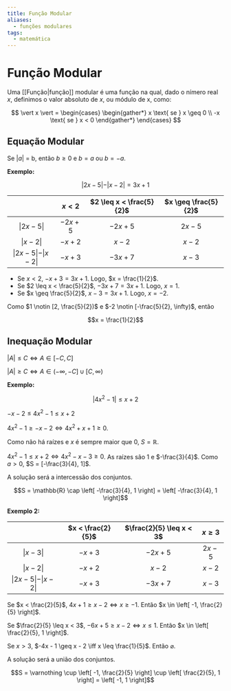 ```yaml
---
title: Função Modular
aliases:
  - funções modulares
tags:
  - matemática
---
```


# Função Modular

Uma [[Função|função]] modular é uma função na qual, dado o nímero real $x$, definimos o valor absoluto de $x$, ou módulo de x, como:

$$
\vert x \vert =
\begin{cases}
\begin{gather*}
x \text{ se } x \geq 0 \\
-x \text{ se } x < 0
\end{gather*}
\end{cases}
$$

## Equação Modular

Se $\vert a \vert$ = b, então $b \geq 0$ e $b = a$ ou $b = -a$.

**Exemplo:**

$$\vert 2x - 5 \vert - \vert x - 2 \vert = 3x + 1$$

|                                          |  $x < 2$  | $2 \leq x < \frac{5}{2}$ | $x \geq \frac{5}{2}$ |
| :--------------------------------------: | :-------: | :----------------------: | :------------------: |
|             $\vert2x-5\vert$             | $-2x + 5$ |        $-2x + 5$         |       $2x - 5$       |
|           $\vert x - 2 \vert$            | $-x + 2$  |         $x - 2$          |       $x - 2$        |
| $\vert 2x - 5 \vert - \vert x - 2 \vert$ | $-x + 3$  |        $-3x + 7$         |       $x - 3$        |

- Se $x < 2$, $-x + 3 = 3x + 1$. Logo, $x = \frac{1}{2}$.
- Se $2 \leq x < \frac{5}{2}$, $-3x + 7 = 3x + 1$. Logo, $x = 1$.
- Se $x \geq \frac{5}{2}$, $x - 3 = 3x + 1$. Logo, $x = -2$.

Como $1 \notin [2, \frac{5}{2})$ e $-2 \notin [-\frac{5}{2}, \infty)$, então

$$x = \frac{1}{2}$$

## Inequação Modular

$\vert A \vert \leq C \iff A \in [-C, C]$

$\vert A \vert \geq C \iff A \in (-\infty, -C] \cup [C, \infty)$

**Exemplo:**

$$\vert 4x^2 - 1 \vert \leq x + 2$$

$-x - 2 \leq 4x^2 - 1 \leq x + 2$

$4x^2 - 1 \geq -x - 2 \iff 4x^2 + x + 1 \geq 0$.

Como não há raízes e $x$ é sempre maior que 0, $S = \mathbb{R}$.

$4x^2 - 1 \leq x + 2 \iff 4x^2 - x - 3 \geq 0$. As raízes são $1$ e $-\frac{3}{4}$. Como $a > 0$, $S = [-\frac{3}{4}, 1]$.

A solução será a intercessão dos conjuntos.

$$S = \mathbb{R} \cap \left[ -\frac{3}{4}, 1 \right] = \left[ -\frac{3}{4}, 1 \right]$$

**Exemplo 2:**

|                                          | $x < \frac{2}{5}$ | $\frac{2}{5} \leq x < 3$ | $x \geq 3$ |
| :--------------------------------------: | :---------------: | :----------------------: | :--------: |
|           $\vert x - 3 \vert$            |     $-x + 3$      |        $-2x + 5$         |  $2x - 5$  |
|           $\vert x - 2 \vert$            |     $-x + 2$      |         $x - 2$          |  $x - 2$   |
| $\vert 2x - 5 \vert - \vert x - 2 \vert$ |     $-x + 3$      |        $-3x + 7$         |  $x - 3$   |

Se $x < \frac{2}{5}$, $4x + 1 \geq x - 2 \iff x \geq -1$. Então $x \in \left[ -1, \frac{2}{5} \right]$.

Se $\frac{2}{5} \leq x < 3$, $-6x + 5 \geq x - 2 \iff x \leq 1$. Então $x \in \left[ \frac{2}{5}, 1 \right]$.

Se $x > 3$, $-4x - 1 \geq x - 2 \iff x \leq \frac{1}{5}$. Então $\varnothing$.

A solução será a união dos conjuntos.

$$S = \varnothing \cup \left[ -1, \frac{2}{5} \right] \cup \left[ \frac{2}{5}, 1 \right] = \left[ -1, 1 \right]$$
